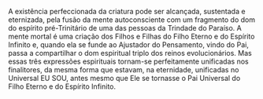 ﻿A existência perfeccionada da criatura pode ser alcançada, sustentada e eternizada, pela fusão da mente autoconsciente com um fragmento do dom do espírito pré-Trinitário de uma das pessoas da Trindade do Paraíso. A mente mortal é uma criação dos Filhos e Filhas do Filho Eterno e do Espírito Infinito e, quando ela se funde ao Ajustador do Pensamento, vindo do Pai, passa a compartilhar o dom espiritual triplo dos reinos evolucionários. Mas essas três expressões espirituais tornam-se perfeitamente unificadas nos finalitores, da mesma forma que estavam, na eternidade, unificadas no Universal EU SOU, antes mesmo que Ele se tornasse o Pai Universal do Filho Eterno e do Espírito Infinito.